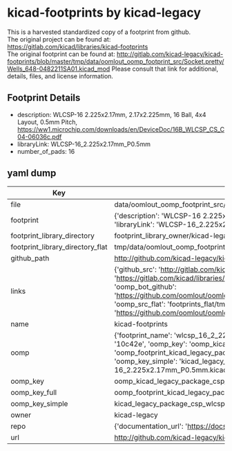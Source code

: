 # kicad-footprints by kicad-legacy  
This is a harvested standardized copy of a footprint from github.  
The original project can be found at:  
https://gitlab.com/kicad/libraries/kicad-footprints  
The original footprint can be found at:
http://gitlab.com/kicad-legacy/kicad-footprints/blob/master/tmp/data/oomlout_oomp_footprint_src/Socket.pretty/Wells_648-0482211SA01.kicad_mod
Please consult that link for additional, details, files, and license information.  
## Footprint Details
* description: WLCSP-16 2.225x2.17mm, 2.17x2.225mm, 16 Ball, 4x4 Layout, 0.5mm Pitch, https://ww1.microchip.com/downloads/en/DeviceDoc/16B_WLCSP_CS_C04-06036c.pdf  
* libraryLink: WLCSP-16_2.225x2.17mm_P0.5mm  
* number_of_pads: 16  
## yaml dump  
| Key | Value |  
| --- | --- |  
| file | data/oomlout_oomp_footprint_src/kicad-footprints/Package_CSP.pretty/WLCSP-16_2.225x2.17mm_P0.5mm.kicad_mod |  
| footprint | {'description': 'WLCSP-16 2.225x2.17mm, 2.17x2.225mm, 16 Ball, 4x4 Layout, 0.5mm Pitch, https://ww1.microchip.com/downloads/en/DeviceDoc/16B_WLCSP_CS_C04-06036c.pdf', 'libraryLink': 'WLCSP-16_2.225x2.17mm_P0.5mm', 'number_of_pads': 16} |  
| footprint_library_directory | footprint_library_owner/kicad-legacy_kicad-footprints |  
| footprint_library_directory_flat | tmp/data/oomlout_oomp_footprint_src/footprints_flat/kicad_legacy_package_csp_wlcsp_16_2_225x2_17mm_p0_5mm/working |  
| github_path | http://github.com/kicad-legacy/kicad-footprints/blob/master/tmp/data/oomlout_oomp_footprint_src/Package_CSP.pretty/WLCSP-16_2.225x2.17mm_P0.5mm.kicad_mod |  
| links | {'github_src': 'http://gitlab.com/kicad-legacy/kicad-footprints/blob/master/tmp/data/oomlout_oomp_footprint_src/Socket.pretty/Wells_648-0482211SA01.kicad_mod', 'github_src_repo': 'https://gitlab.com/kicad/libraries/kicad-footprints', 'oomp_bot': 'tmp/data/oomlout_oomp_footprint_src/footprints/kicad_legacy_package_csp_wlcsp_16_2_225x2_17mm_p0_5mm/working', 'oomp_bot_github': 'https://github.com/oomlout/oomlout_oomp_footprint_bot/tree/main/tmp/data/oomlout_oomp_footprint_src/footprints/kicad_legacy_package_csp_wlcsp_16_2_225x2_17mm_p0_5mm/working', 'oomp_src_flat': 'footprints_flat/tmp/data/oomlout_oomp_footprint_src/footprints_flat/kicad_legacy_package_csp_wlcsp_16_2_225x2_17mm_p0_5mm/working', 'oomp_src_flat_github': 'https://github.com/oomlout/oomlout_oomp_footprint_src/tree/main/tmp/data/oomlout_oomp_footprint_src/footprints_flat/kicad_legacy_package_csp_wlcsp_16_2_225x2_17mm_p0_5mm/working'} |  
| name | kicad-footprints |  
| oomp | {'footprint_name': 'wlcsp_16_2_225x2_17mm_p0_5mm', 'library_name': 'package_csp', 'md5': '10c42eee7cda9091628fa6581eda1bfb', 'md5_10': '10c42eee7c', 'md5_5': '10c42', 'md5_6': '10c42e', 'oomp_key': 'oomp_kicad_legacy_package_csp_wlcsp_16_2_225x2_17mm_p0_5mm', 'oomp_key_extra': 'oomp_footprint_kicad_legacy_package_csp_wlcsp_16_2_225x2_17mm_p0_5mm', 'oomp_key_full': 'oomp_footprint_kicad_legacy_package_csp_wlcsp_16_2_225x2_17mm_p0_5mm_10c42e', 'oomp_key_simple': 'kicad_legacy_package_csp_wlcsp_16_2_225x2_17mm_p0_5mm', 'original_filename': 'data/oomlout_oomp_footprint_src/kicad-footprints/Package_CSP.pretty/WLCSP-16_2.225x2.17mm_P0.5mm.kicad_mod', 'owner_name': 'kicad_legacy'} |  
| oomp_key | oomp_kicad_legacy_package_csp_wlcsp_16_2_225x2_17mm_p0_5mm |  
| oomp_key_full | oomp_footprint_kicad_legacy_package_csp_wlcsp_16_2_225x2_17mm_p0_5mm |  
| oomp_key_simple | kicad_legacy_package_csp_wlcsp_16_2_225x2_17mm_p0_5mm |  
| owner | kicad-legacy |  
| repo | {'documentation_url': 'https://docs.github.com/rest/repos/repos#get-a-repository', 'message': 'Not Found'} |  
| url | http://github.com/kicad-legacy/kicad-footprints |  

